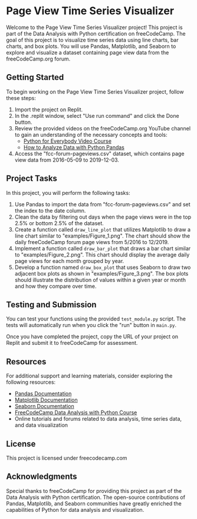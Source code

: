 # Page View Time Series Visualizer

Welcome to the Page View Time Series Visualizer project! This project is part of the Data Analysis with Python certification on freeCodeCamp. The goal of this project is to visualize time series data using line charts, bar charts, and box plots. You will use Pandas, Matplotlib, and Seaborn to explore and visualize a dataset containing page view data from the freeCodeCamp.org forum.

## Getting Started

To begin working on the Page View Time Series Visualizer project, follow these steps:

1. Import the project on Replit.
2. In the .replit window, select "Use run command" and click the Done button.
3. Review the provided videos on the freeCodeCamp.org YouTube channel to gain an understanding of the necessary concepts and tools:
   - [Python for Everybody Video Course](https://www.youtube.com/playlist?list=PLlRFEj9H3Oj7Bp8-DfGpfAfDBiblRfl5p)
   - [How to Analyze Data with Python Pandas](https://www.youtube.com/watch?v=H6qk5kHkZr8)
4. Access the "fcc-forum-pageviews.csv" dataset, which contains page view data from 2016-05-09 to 2019-12-03.

## Project Tasks

In this project, you will perform the following tasks:

1. Use Pandas to import the data from "fcc-forum-pageviews.csv" and set the index to the date column.
2. Clean the data by filtering out days when the page views were in the top 2.5% or bottom 2.5% of the dataset.
3. Create a function called `draw_line_plot` that utilizes Matplotlib to draw a line chart similar to "examples/Figure_1.png". The chart should show the daily freeCodeCamp forum page views from 5/2016 to 12/2019.
4. Implement a function called `draw_bar_plot` that draws a bar chart similar to "examples/Figure_2.png". This chart should display the average daily page views for each month grouped by year.
5. Develop a function named `draw_box_plot` that uses Seaborn to draw two adjacent box plots as shown in "examples/Figure_3.png". The box plots should illustrate the distribution of values within a given year or month and how they compare over time.

## Testing and Submission

You can test your functions using the provided `test_module.py` script. The tests will automatically run when you click the "run" button in `main.py`.

Once you have completed the project, copy the URL of your project on Replit and submit it to freeCodeCamp for assessment.

## Resources

For additional support and learning materials, consider exploring the following resources:

- [Pandas Documentation](https://pandas.pydata.org/docs/)
- [Matplotlib Documentation](https://matplotlib.org/stable/contents.html)
- [Seaborn Documentation](https://seaborn.pydata.org/documentation.html)
- [FreeCodeCamp Data Analysis with Python Course](https://www.freecodecamp.org/learn/data-analysis-with-python/)
- Online tutorials and forums related to data analysis, time series data, and data visualization

## License

This project is licensed under freecodecamp.com

## Acknowledgments

Special thanks to freeCodeCamp for providing this project as part of the Data Analysis with Python certification. The open-source contributions of Pandas, Matplotlib, and Seaborn communities have greatly enriched the capabilities of Python for data analysis and visualization.
